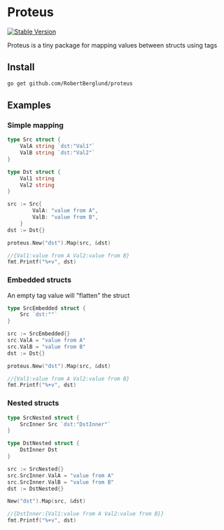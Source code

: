 # Proteus 

[![Stable Version](https://img.shields.io/github/v/tag/RobertBerglund/proteus?label=version)](https://img.shields.io/github/v/tag/RobertBerglund/proteus)

Proteus is a tiny package for mapping values between structs using tags

## Install

```bash
go get github.com/RobertBerglund/proteus
```

## Examples

### Simple mapping 
```go
type Src struct {
	ValA string `dst:"Val1"`
	ValB string `dst:"Val2"`
}

type Dst struct {
	Val1 string
	Val2 string
}

src := Src{
		ValA: "value from A",
		ValB: "value from B",
	}
dst := Dst{}

proteus.New("dst").Map(src, &dst)

//{Val1:value from A Val2:value from B}
fmt.Printf("%+v", dst) 
```

### Embedded structs

An empty tag value will "flatten" the struct

```go
type SrcEmbedded struct {
	Src `dst:""`
}

src := SrcEmbedded{}
src.ValA = "value from A"
src.ValB = "value from B"
dst := Dst{}

proteus.New("dst").Map(src, &dst)

//{Val1:value from A Val2:value from B}
fmt.Printf("%+v", dst) 
```

### Nested structs

```go
type SrcNested struct {
	SrcInner Src `dst:"DstInner"`
}

type DstNested struct {
	DstInner Dst
}

src := SrcNested{}
src.SrcInner.ValA = "value from A"
src.SrcInner.ValB = "value from B"
dst := DstNested{}

New("dst").Map(src, &dst)

//{DstInner:{Val1:value from A Val2:value from B}}
fmt.Printf("%+v", dst) 
```